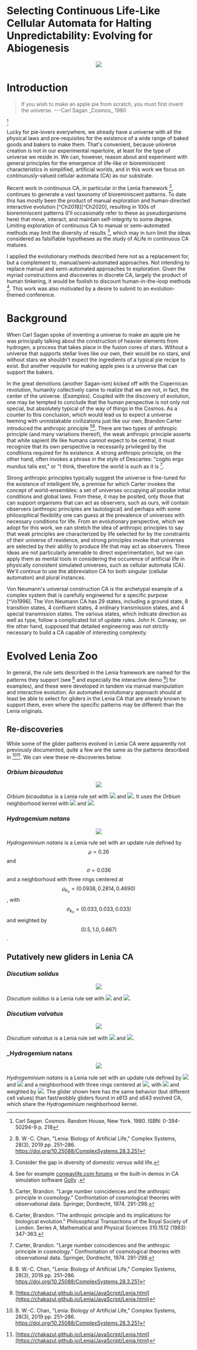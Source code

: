 # Selecting Continuous Life-Like Cellular Automata for Halting Unpredictability: Evolving for Abiogenesis

<p align="center">
<img src="https://raw.githubusercontent.com/riveSunder/yuca/gecco_2022_pages/assets/s3_waiting_sedentary_pattern.gif">
</p>

# Introduction

<blockquote>
If you wish to make an apple pie from scratch, you must first invent the universe. ---Carl Sagan _Cosmos_ 1980 
</blockquote> 

[^Sa1980]

Lucky for pie-lovers everywhere, we already have a universe with all the physical laws and pre-requisites for the existence of a wide range of baked goods and bakers to make them. That's convenient, because universe creation is not in our experimental repertoire, at least for the type of universe we reside in. We can, however, reason about and experiment with general principles for the emergence of life-like or bioreminiscent characteristics in simplified, artificial worlds, and in this work we focus on continuously-valued cellular automata (CA) as our substrate. 

Recent work in continuous CA, in particular in the Lenia framework [^Ch2018a], continues to generate a vast taxonomy of bioreminiscent patterns. To date this has mostly been the product of manual exploration and human-directed interactive evolution [^Ch2018][^Ch2020], resulting in 100s of bioreminiscent patterns (I'll occasionally refer to these as pseudorganisms here) that move, interact, and maintain self-integrity to some degree. Limiting exploration of continuous CA to manual or semi-automated methods may limit the diversity of results [^note1], which may in turn limit the ideas considered as falsifiable hypotheses as the study of ALife in continuous CA matures. 

I applied the evolutionary methods described here not as a replacement for, but a complement to, manual/semi-automated approaches. Not intending to replace manual and semi-automated approaches to exploration. Given the myriad constructions and discoveries in discrete CA, largely the product of human tinkering, it would be foolish to discount human-in-the-loop methods [^note2]. This work was also motivated by a desire to submit to an evolution-themed conference.

# Background

When Carl Sagan spoke of inventing a universe to make an apple pie he was principally talking about the construction of heavier elements from hydrogen, a process that takes place in the fusion cores of stars. Without a universe that supports stellar lives like our own, their would be no stars, and without stars we shouldn't expect the ingredients of a typical pie recipe to exist. But another requisite for making apple pies is a universe that can support the bakers.

In the great demotions (another Sagan-ism) kicked off with the Copernican revolution, humanity collectively came to realize that we are not, in fact, the center of the universe. (_*Examples*_). Coupled with the discovery of evolution, one may be tempted to conclude that the human perspective is not only not special, but absolutely typical of the way of things in the Cosmos. As a counter to this conclusion, which would lead us to expect a universe teeming with unmistakable civilizations just like our own, Brandon Carter introduced the anthropic principle [^Ca1974][^Ca1984]. There are two types of anthropic principle (and many variations thereof), the weak anthropic principle asserts that while sapient life like humans cannot expect to be central, it must recognize that its own perspective is necessarily privileged by the conditions required for its existence. A strong anthropic principle, on the other hand, often invokes a phrase in the style of Descartes: "cogito ergo mundus talis est," or "I think, therefore the world is such as it is [^Ca1974]. <!-- More extreme strong anthropic principles (of the type espoused by Barrow and Tipler) can lead to assuming a universe that _must_ produce intelligent life, that is brought into existence only by perception by intelligent observers contained therein, the necessity of a multiverse, and so on. --> 

Strong anthropic principles typically suggest the universe is fine-tuned for the existence of intelligent life, a premise for which Carter invokes the concept of world-ensembles: a set of universes occupying all possibe initial conditions and global laws. From these, it may be posited, only those that can support organisms that can act as observers, such as ours, will contain observers (anthropic principles are tautological) and perhaps with some philosophical flexibility one can guess at the prevalence of universes with necessary conditions for life. From an evolutionary perspective, which we adopt for this work, we can stretch the idea of anthropic principles to say that weak principles are characterized by life selected for by the constraints of their universe of residence, and strong principles invoke that universes are selected by their ability to produce life that may act as observers. These ideas are not particularly amenable to direct experimentation, but we can apply them as mental tools in considering the occurence of artificial life in physically consistent simulated universes, such as cellular automata (CA). We'll continue to use the abbreviation CA for both singular (cellular automaton) and plural instances.  

Von Neumann's universal construction CA is the archetypal example of a complex system that is carefully engineered for a specific purpose [^Vo1996]. The Von Neumann CA has 29 states, including a ground state, 8 transition states, 4 confluent states, 4 ordinary transmission states, and 4 special transmission states. The various states, which indicate direction as well as type, follow a complicated list of update rules. John H. Conway, on the other hand, supposed that detailed engineering was not strictly necessary to build a CA capable of interesting complexity. 


# Evolved Lenia Zoo

In general, the rule sets described in the Lenia framework are named for the patterns they support (see [^Ch2018a] and especially the interactive demo [^Ch2018b]] for examples), and these were developed in tandem via manual manipulation and interactive evolution. An automated evolutionary approach should at least be able to select for gliders in the Lenia CA that are already known to support them, even where the specific patterns may be different than the Lenia originals. 

## Re-discoveries

While some of the glider patterns evolved in Lenia CA were apparently not previously documented, quite a few are the same as the patterns described in [^Ch2018a][^Ch2018b]. We can view these re-discoveries below. 

### _Orbium bicaudatus_

<p align="center">
<img src="https://raw.githubusercontent.com/riveSunder/yuca/gecco_2022_pages/assets/zoo/lenia_zoo/discutium_valvatus_glider_00.gif">
</p>

_Orbium bicaudatus_ is a Lenia rule set with <img src="https://render.githubusercontent.com/render/math?math=\mu = 0.15"> and <img src="https://render.githubusercontent.com/render/math?math=\sigma = 0.014">. It uses the _Orbium_ neighborhood kernel with <img src="https://render.githubusercontent.com/render/math?math=\mu_k = 0.5"> and <img src="https://render.githubusercontent.com/render/math?math=\sigma_k = 0.15">. 
 

### _Hydrogemium natans_ 
<p align="center">
<img src="https://raw.githubusercontent.com/riveSunder/yuca/gecco_2022_pages/assets/zoo/lenia_zoo/hydrogeminium_natans_glider_00.gif">
</p>

_Hydrogeminium natans_ is a Lenia rule set with an update rule defined by $$\mu = 0.26$$ and $$\sigma = 0.036$$ and a neighborhood with three rings centered at $$\mu_{k_n} = (0.0938, 0.2814, 0.4690)$$, with $$\sigma_{k_n} = (0.033, 0.033, 0.033)$$ and weighted by $$(0.5, 1.0, 0.667)$$. 

## Putatively new gliders in Lenia CA

### _Discutium solidus_ 
<p align="center">
<img src="https://raw.githubusercontent.com/riveSunder/yuca/gecco_2022_pages/assets/zoo/lenia_zoo/discutium_solidus_glider_00.gif">
</p>

_Discutium solidus_ is a Lenia rule set with <img src="https://render.githubusercontent.com/render/math?math=\mu = 0.356"> and <img src="https://render.githubusercontent.com/render/math?math=\sigma = 0.063">. 

### _Discutium valvatus_ 
<p align="center">
<img src="https://raw.githubusercontent.com/riveSunder/yuca/gecco_2022_pages/assets/zoo/lenia_zoo/discutium_valvatus_glider_00.gif">
</p>

_Discutium valvatus_ is a Lenia rule set with <img src="https://render.githubusercontent.com/render/math?math=\mu = 0.337"> and <img src="https://render.githubusercontent.com/render/math?math=\sigma = 0.0595">. 

### _Hydrogemium natans 
<p align="center">
<img src="https://raw.githubusercontent.com/riveSunder/yuca/gecco_2022_pages/assets/zoo/lenia_zoo/hydrogeminium_natans_glider_00.gif">
</p>

_Hydrogeminium natans_ is a Lenia rule set with an update rule defined by <img src="https://render.githubusercontent.com/render/math?math=\mu = 0.26"> and <img src="https://render.githubusercontent.com/render/math?math=\sigma = 0.036"> and a neighborhood with three rings centered at <img src="https://render.githubusercontent.com/render/math?math=\mu_{k_n} = (0.0938, 0.2814, 0.4690)">, with <img src="https://render.githubusercontent.com/render/math?math=\sigma_{k_n} = (0.033, 0.033, 0.033)"> and weighted by <img src="https://render.githubusercontent.com/render/math?math=(0.5, 1.0, 0.667)">. The glider shown here has the same behavior (but different cell values) than fast/wobbly gliders found in s613 and s643 evolved CA, which share the _Hydrogeminium_ neighborhood kernel. 


[^note1]: Consider the gap in diversity of domestic versus wild life. 
[^note2]: See for example [conwaylife.com forums](https://conwaylife.com/forums/viewtopic.php?f=11&t=2597) or the built-in demos in CA simulation software [Golly](https://conwaylife.com/wiki/Golly) [^Golly2016].
[^Vo1966]: Neumann, John von and Arthur W. Burks. "Theory Of Self Reproducing Automata." University of Illinois Press, Urbana and London. (1966).
[^Ca1974]: Carter, Brandon. "Large number coincidences and the anthropic principle in cosmology." Confrontation of cosmological theories with observational data. Springer, Dordrecht, 1974. 291-298.
[^Ca1984]: Carter, Brandon. "The anthropic principle and its implications for biological evolution." Philosophical Transactions of the Royal Society of London. Series A, Mathematical and Physical Sciences 310.1512 (1983): 347-363.
[^Sa1980]: Carl Sagan. Cosmos. Random House, New York. 1980. ISBN: 0-394-50294-9 p. 218
[^Ch2018a]:B. W.-C. Chan, "Lenia: Biology of Artificial Life," Complex Systems, 28(3), 2019 pp. 251–286. https://doi.org/10.25088/ComplexSystems.28.3.251
[^Ch2018b]: [https://chakazul.github.io/Lenia/JavaScript/Lenia.html](https://chakazul.github.io/Lenia/JavaScript/Lenia.html)
[^Golly2016]: Trevorrow, A., Rokicki, T., Hutton, T., Greene, D., Summers, J., Verver, M., Munafo, R., and Rowett, C. Golly version 2.8. (2016).
